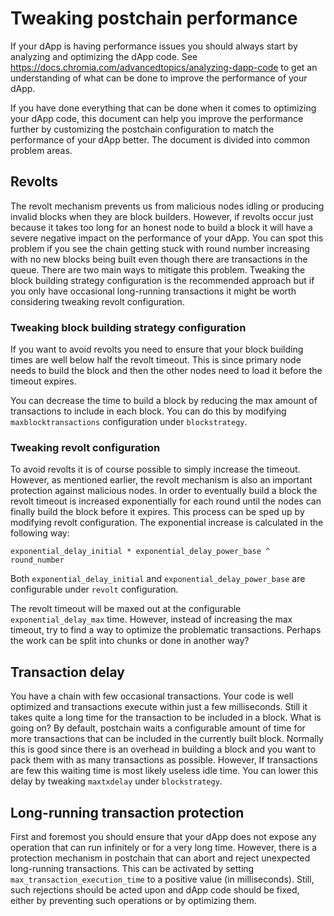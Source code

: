 # Tweaking postchain performance

If your dApp is having performance issues you should always start by analyzing and optimizing the dApp code.
See https://docs.chromia.com/advancedtopics/analyzing-dapp-code to get an understanding of what can be done to
improve the performance of your dApp.

If you have done everything that can be done when it comes to optimizing your dApp code, this document can help you
improve the performance further by customizing the postchain configuration to match the performance of your dApp
better. The document is divided into common problem areas.

## Revolts

The revolt mechanism prevents us from malicious nodes idling or producing invalid blocks when they are block builders.
However, if revolts occur just because it takes too long for an honest node to build a block it will have a severe
negative impact on the performance of your dApp. You can spot this problem if you see the chain getting stuck with round
number increasing with no new blocks being built even though there are transactions in the queue. There are two main
ways to mitigate this problem. Tweaking the block building strategy configuration is the recommended approach but if you
only have occasional long-running transactions it might be worth considering tweaking revolt configuration.

### Tweaking block building strategy configuration

If you want to avoid revolts you need to ensure that your block building times are well below half the revolt timeout.
This is since primary node needs to build the block and then the other nodes need to load it before the timeout expires.

You can decrease the time to build a block by reducing the max amount of transactions to include in each block. You
can do this by modifying `maxblocktransactions` configuration under `blockstrategy`.

### Tweaking revolt configuration

To avoid revolts it is of course possible to simply increase the timeout. However, as mentioned earlier, the revolt
mechanism is also an important protection against malicious nodes. In order to eventually build a block the
revolt timeout is increased exponentially for each round until the nodes can finally build the block before it expires.
This process can be sped up by modifying revolt configuration. The exponential increase is calculated in the following
way:

`exponential_delay_initial * exponential_delay_power_base ^ round_number`

Both `exponential_delay_initial` and `exponential_delay_power_base` are configurable under `revolt` configuration.

The revolt timeout will be maxed out at the configurable `exponential_delay_max` time. However, instead of increasing
the max timeout, try to find a way to optimize the problematic transactions. Perhaps the work can be split into chunks
or done in another way?

## Transaction delay

You have a chain with few occasional transactions. Your code is well optimized and transactions execute within just a
few milliseconds. Still it takes quite a long time for the transaction to be included in a block. What is going on? By
default, postchain waits a configurable amount of time for more transactions that can be included in the currently built
block. Normally this is good since there is an overhead in building a block and you want to pack them with as many
transactions as possible. However, If transactions are few this waiting time is most likely useless idle time. You can
lower this delay by tweaking `maxtxdelay` under `blockstrategy`.

## Long-running transaction protection

First and foremost you should ensure that your dApp does not expose any operation that can run infinitely or for a very
long time. However, there is a protection mechanism in postchain that can abort and reject unexpected long-running
transactions. This can be activated by setting `max_transaction_execution_time` to a positive value (in milliseconds).
Still, such rejections should be acted upon and dApp code should be fixed, either by preventing such operations or by
optimizing them.
